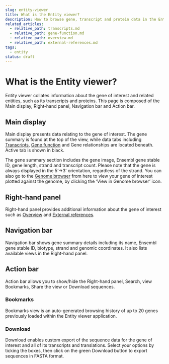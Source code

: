 ```yaml
---
slug: entity-viewer
title: What is the Entity viewer?
description: How to browse gene, transcript and protein data in the Entity viewer
related_articles:
  - relative_path: transcripts.md
  - relative_path: gene-function.md
  - relative_path: overview.md
  - relative_path: external-references.md
tags:
  - entity
status: draft
---
```


# What is the Entity viewer?

Entity viewer collates information about the gene of interest and related entities, such as its transcripts and proteins. This page is composed of the Main display, Right-hand panel, Navigation bar and Action bar.
 
## Main display

Main display presents data relating to the gene of interest. The gene summary is found at the top of the view, while data tabs including [Transcripts](transcripts.md), [Gene function](gene-function.md) and Gene relationships are located beneath. Active tab is shown in black.
 
The gene summary section includes the gene image, Ensembl gene stable ID, gene length, strand and transcript count. Please note that the gene is always displayed in the 5’->3’ orientation, regardless of the strand. You can also go to the [Genome browser](../genome-browser/browser.md) from here to view your gene of interest plotted against the genome, by clicking the ‘View in Genome browser’ icon.
 
 ## Right-hand panel
 
Right-hand panel provides additional information about the gene of interest such as [Overview](overview.md) and [External references](external-references.md).
 
## Navigation bar
Navigation bar shows gene summary details including its name, Ensembl gene stable ID, biotype, strand and genomic coordinates. It also lists available views in the Right-hand panel.
 
## Action bar
Action bar allows you to show/hide the Right-hand panel, Search, view Bookmarks, Share the view or Download sequences.
 
### Bookmarks
Bookmarks view is an auto-generated browsing history of up to 20 genes previously loaded within the Entity viewer application.
 
### Download
Download enables custom export of the sequence data for the gene of interest and all of its transcripts and translations. Select your options by ticking the boxes, then click on the green Download button to export sequences in FASTA format.
